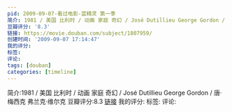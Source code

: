 ```yaml
---
pid: 2009-09-07-看过电影-蓝精灵 第一季
简介: 1981 / 美国 比利时 / 动画 家庭 奇幻 / José Dutillieu George Gordon / 唐·梅西克 弗兰克·维尔克
豆瓣评分: '8.3'
链接: https://movie.douban.com/subject/1807959/
创建时间: '2009-09-07 17:14:47'
我的评分:
标签:
评论:
tags: [douban]
categories: [timeline]
---
```

简介:1981 / 美国 比利时 / 动画 家庭 奇幻 / José Dutillieu George Gordon / 唐·梅西克 弗兰克·维尔克
豆瓣评分:8.3
[链接](https://movie.douban.com/subject/1807959/)
我的评分:
标签:
评论:
